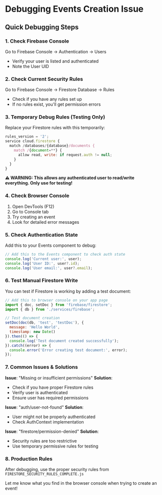 # Debugging Events Creation Issue

## Quick Debugging Steps

### 1. Check Firebase Console
Go to Firebase Console → Authentication → Users
- Verify your user is listed and authenticated
- Note the User UID

### 2. Check Current Security Rules
Go to Firebase Console → Firestore Database → Rules
- Check if you have any rules set up
- If no rules exist, you'll get permission errors

### 3. Temporary Debug Rules (Testing Only)
Replace your Firestore rules with this temporarily:

```javascript
rules_version = '2';
service cloud.firestore {
  match /databases/{database}/documents {
    match /{document=**} {
      allow read, write: if request.auth != null;
    }
  }
}
```

**⚠️ WARNING: This allows any authenticated user to read/write everything. Only use for testing!**

### 4. Check Browser Console
1. Open DevTools (F12)
2. Go to Console tab
3. Try creating an event
4. Look for detailed error messages

### 5. Check Authentication State
Add this to your Events component to debug:

```typescript
// Add this to the Events component to check auth state
console.log('Current user:', user);
console.log('User ID:', user?.id);
console.log('User email:', user?.email);
```

### 6. Test Manual Firestore Write
You can test if Firestore is working by adding a test document:

```javascript
// Add this to browser console on your app page
import { doc, setDoc } from 'firebase/firestore';
import { db } from './services/firebase';

// Test document creation
setDoc(doc(db, 'test', 'testDoc'), {
  message: 'Hello World',
  timestamp: new Date()
}).then(() => {
  console.log('Test document created successfully');
}).catch((error) => {
  console.error('Error creating test document:', error);
});
```

### 7. Common Issues & Solutions

**Issue**: "Missing or insufficient permissions"
**Solution**: 
- Check if you have proper Firestore rules
- Verify user is authenticated
- Ensure user has required permissions

**Issue**: "auth/user-not-found"
**Solution**:
- User might not be properly authenticated
- Check AuthContext implementation

**Issue**: "firestore/permission-denied"
**Solution**:
- Security rules are too restrictive
- Use temporary permissive rules for testing

### 8. Production Rules
After debugging, use the proper security rules from `FIRESTORE_SECURITY_RULES_COMPLETE.js`

Let me know what you find in the browser console when trying to create an event!
